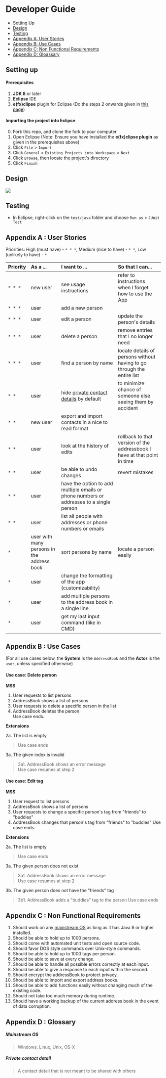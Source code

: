 # Developer Guide

* [Setting Up](#setting-up)
* [Design](#design)
* [Testing](#testing)
* [Appendix A: User Stories](#appendix-a--user-stories)
* [Appendix B: Use Cases](#appendix-b--use-cases)
* [Appendix C: Non Functional Requirements](#appendix-c--non-functional-requirements)
* [Appendix D: Gloassary](#appendix-d--glossary)

## Setting up

#### Prerequisites

1. **JDK 8** or later
2. **Eclipse** IDE
3. **e(fx)clipse** plugin for Eclipse (Do the steps 2 onwards given in
   [this page](http://www.eclipse.org/efxclipse/install.html#for-the-ambitious))


#### Importing the project into Eclipse

0. Fork this repo, and clone the fork to your computer
1. Open Eclipse (Note: Ensure you have installed the **e(fx)clipse plugin** as given in the prerequisites above)
2. Click `File` > `Import`
3. Click `General` > `Existing Projects into Workspace` > `Next`
4. Click `Browse`, then locate the project's directory
5. Click `Finish`

## Design
<img src="images/mainClassDiagram.png"/>

## Testing

* In Eclipse, right-click on the `test/java` folder and choose `Run as` > `JUnit Test`

## Appendix A : User Stories

Priorities: High (must have) - `* * *`, Medium (nice to have)  - `* *`,  Low (unlikely to have) - `*`


Priority | As a ... | I want to ... | So that I can...
-------- | :-------- | :--------- | :-----------
`* * *` | new user | see usage instructions | refer to instructions when I forget how to use the App
`* * *` | user | add a new person |
`* * *` | user | edit a person | update the person's details
`* * *` | user | delete a person | remove entries that I no longer need
`* * *` | user | find a person by name | locate details of persons without having to go through the entire list
`* *` | user | hide [private contact details](#private-contact-detail) by default | to minimize chance of someone else seeing them by accident
`* *` | new user | export and import contacts in a nice to read format |
`* *` | user | look at the history of edits | rollback to that version of the addressbook I have at that point in time
`* *` | user | be able to undo changes | revert mistakes
`* *` | user | have the option to add multiple emails or phone numbers or addresses to a single person |
`* *` | user | list all people with addresses or phone numbers or emails |
`*` | user with many persons in the address book | sort persons by name | locate a person easily
`*` | user | change the formatting of the app (customizability) |
`*` | user | add multiple persons to the address book in a single line |
`*` | user | get my last input command (like in CMD) |


## Appendix B : Use Cases

(For all use cases below, the **System** is the `AddressBook` and the **Actor** is the `user`, unless specified otherwise)

#### Use case: Delete person

**MSS**

1. User requests to list persons
2. AddressBook shows a list of persons
3. User requests to delete a specific person in the list
4. AddressBook deletes the person <br>
Use case ends.

**Extensions**

2a. The list is empty

> Use case ends

3a. The given index is invalid

> 3a1. AddressBook shows an error message <br>
  Use case resumes at step 2
  
#### Use case: Edit tag

**MSS**

1. User request to list persons
2. AddressBook shows a list of persons
3. User requests to change a specific person's tag from "friends" to "buddies"
4. AddressBook changes that person's tag from "friends" to "buddies"
Use case ends.

**Extensions**

2a. The list is empty

> Use case ends

3a. The given person does not exist

> 3a1. AddressBook shows an error message <br>
  Use case resumes at step 2
  
3b. The given person does not have the "friends" tag

> 3b1. AddressBook adds a "buddies" tag to the person
  Use case ends

## Appendix C : Non Functional Requirements

1. Should work on any [mainstream OS](#mainstream-os) as long as it has Java 8 or higher installed.
2. Should be able to hold up to 1000 persons.
3. Should come with automated unit tests and open source code.
4. Should favor DOS style commands over Unix-style commands.
5. Should be able to hold up to 1000 tags per person.
6. Should be able to save at every change.
7. Should be able to handle all possible errors correctly at each input.
8. Should be able to give a response to each input within the second.
9. Should encrypt the addressBook to protect privacy.
10. Should be able to import and export address books.
11. Should be able to add functions easily without changing much of the existing code.
12. Should not take too much memory during runtime.
13. Should have a working backup of the current address book in the event of data corruption.

## Appendix D : Glossary

##### Mainstream OS

> Windows, Linux, Unix, OS-X

##### Private contact detail

> A contact detail that is not meant to be shared with others
